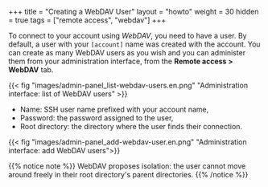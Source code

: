 +++
title = "Creating a WebDAV User"
layout = "howto"
weight = 30
hidden = true
tags = ["remote access", "webdav"]
+++

To connect to your account using *WebDAV*, you need to have a user. By default, a user with your `[account]` name was created with the account. You can create as many WebDAV users as you wish and you can administer them from your administration interface, from the **Remote access > WebDAV** tab.

{{< fig "images/admin-panel_list-webdav-users.en.png" "Administration interface: list of WebDAV users" >}}

- Name: SSH user name prefixed with your account name,
- Password: the password assigned to the user,
- Root directory: the directory where the user finds their connection.

{{< fig "images/admin-panel_add-webdav-user.en.png" "Administration interface: add WebDAV users">}}

{{% notice note %}}
WebDAV proposes isolation: the user cannot move around freely in their root directory's parent directories.
{{% /notice %}}
